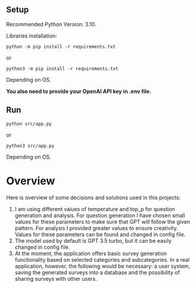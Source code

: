 ## Setup

Recommended Python Version: 3.10.

Libraries installation:

    python -m pip install -r requirements.txt

or

    python3 -m pip install -r requirements.txt

Depending on OS.

**You also need to provide your OpenAI API key in .env file.**

## Run

    python src/app.py

or

    python3 src/app.py

Depending on OS.

# Overview

Here is overview of some decisions and solutions used in this projects:
1. I am using different values of temperature and top_p for question generation and analysis. For question generation I have chosen small values for these parameters to make sure that GPT will follow the given pattern. For analysis I provided greater values to ensure creativity. Values for these parameters can be found and changed in config file.
2. The model used by default is GPT 3.5 turbo, but it can be easily changed in config file.
3. At the moment, the application offers basic survey generation functionality based on selected categories and subcategories. In a real application, however, the following would be necessary: a user system, saving the generated surveys into a database and the possibility of sharing surveys with other users.

